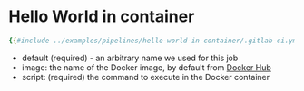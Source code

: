 # Hello World in container

```yaml
{{#include ../examples/pipelines/hello-world-in-container/.gitlab-ci.yml}}
```

* default (required) - an arbitrary name we used for this job
* image: the name of the Docker image, by default from [Docker Hub](https://hub.docker.com/)
* script: (required) the command to execute in the Docker container


